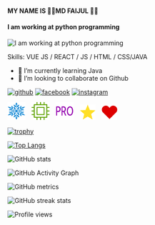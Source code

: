  #### MY NAME IS 🥰🌹MD FAIJUL 🌹🥰
#### I am working at python programming
![I am working at python programming]([url=https://top4top.io/][img]https://j.top4top.io/s_2688scak20.jpeg[/img][/url])


Skills: VUE JS / REACT / JS / HTML / CSS/JAVA

- 🌱 I’m currently learning Java 
- 👯 I’m looking to collaborate on Github 


[<img src='https://cdn.jsdelivr.net/npm/simple-icons@3.0.1/icons/github.svg' alt='github' height='40'>](https://github.com/https://github.com/KING-TF)  [<img src='https://cdn.jsdelivr.net/npm/simple-icons@3.0.1/icons/facebook.svg' alt='facebook' height='40'>](https://www.facebook.com/https://www.facebook.com/digon.sarkar)  [<img src='https://cdn.jsdelivr.net/npm/simple-icons@3.0.1/icons/instagram.svg' alt='instagram' height='40'>](https://www.instagram.com/https://instagram.com/mdfaijul01?igshid=ZGUzMzM3NWJiOQ==/)  

<a href='https://archiveprogram.github.com/'><img src='https://raw.githubusercontent.com/acervenky/animated-github-badges/master/assets/acbadge.gif' width='40' height='40'></a> <a href='https://docs.github.com/en/developers'><img src='https://raw.githubusercontent.com/acervenky/animated-github-badges/master/assets/devbadge.gif' width='40' height='40'></a> <a href='https://github.com/pricing'><img src='https://raw.githubusercontent.com/acervenky/animated-github-badges/master/assets/pro.gif' width='40' height='40'></a> <a href='https://stars.github.com/'><img src='https://raw.githubusercontent.com/acervenky/animated-github-badges/master/assets/starbadge.gif' width='35' height='35'></a> <a href='https://docs.github.com/en/github/supporting-the-open-source-community-with-github-sponsors'><img src='https://raw.githubusercontent.com/acervenky/animated-github-badges/master/assets/sponsorbadge.gif' width='35' height='35'></a> 

[![trophy](https://github-profile-trophy.vercel.app/?username=https://github.com/KING-TF)](https://github.com/ryo-ma/github-profile-trophy)

[![Top Langs](https://github-readme-stats.vercel.app/api/top-langs/?username=https://github.com/KING-TF)](https://github.com/anuraghazra/github-readme-stats)

![GitHub stats](https://github-readme-stats.vercel.app/api?username=https://github.com/KING-TF&show_icons=true&count_private=true)  

![GitHub Activity Graph](https://activity-graph.herokuapp.com/graph?username=https://github.com/KING-TF)  

![GitHub metrics](https://metrics.lecoq.io/https://github.com/KING-TF)  

![GitHub streak stats](https://streak-stats.demolab.com/?user=https://github.com/KING-TF)  

![Profile views](https://gpvc.arturio.dev/https://github.com/KING-TF)  
